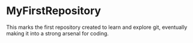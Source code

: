 # MyFirstRepository
This marks the first repository created to learn and explore git, eventually making it into a strong arsenal for coding.
